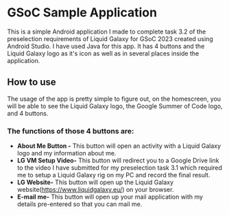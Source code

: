 # GSoC Sample Application

This is a simple Android application I made to complete task 3.2 of the preselection requirements of Liquid Galaxy for GSoC 2023 created using Android Studio.
I have used Java for this app.
It has 4 buttons and the Liquid Galaxy logo as it's icon as well as in several places inside the application.
## How to use
The usage of the app is pretty simple to figure out, on the homescreen, you will be able to see the Liquid Galaxy logo, the Google Summer of Code logo, and 4 buttons.
### The functions of those 4 buttons are: 
* **About Me Button -** This button will open an activity with a Liquid Galaxy logo and my information about me.
* **LG VM Setup Video-** This button will redirect you to a Google Drive link to the video I have submitted for my preselection task 3.1 which required me to setup a Liquid Galaxy rig on my PC and record the final result.
* **LG Website-** This button will open up the Liquid Galaxy website(https://www.liquidgalaxy.eu/) on your browser.
* **E-mail me-** This button will open up your mail application with my details pre-entered so that you can mail me.
